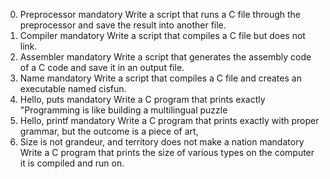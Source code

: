 0. Preprocessor
mandatory
Write a script that runs a C file through the preprocessor and save the result into another file.
1. Compiler
mandatory
Write a script that compiles a C file but does not link.
2. Assembler
mandatory
Write a script that generates the assembly code of a C code and save it in an output file.
3. Name
mandatory
Write a script that compiles a C file and creates an executable named cisfun.
4. Hello, puts
mandatory
Write a C program that prints exactly "Programming is like building a multilingual puzzle
5. Hello, printf
mandatory
Write a C program that prints exactly with proper grammar, but the outcome is a piece of art,
6. Size is not grandeur, and territory does not make a nation
mandatory
Write a C program that prints the size of various types on the computer it is compiled and run on.
